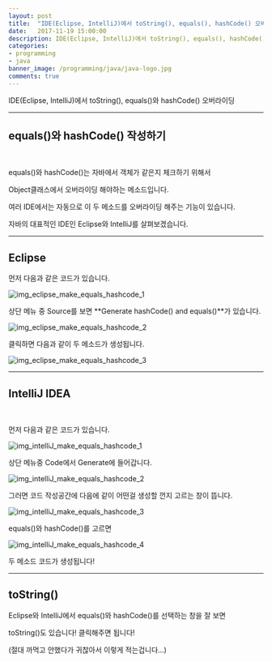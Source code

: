 ```yaml
---
layout: post
title:  "IDE(Eclipse, IntelliJ)에서 toString(), equals(), hashCode() 오버라이딩"
date:   2017-11-19 15:00:00
description: IDE(Eclipse, IntelliJ)에서 toString(), equals(), hashCode() 오버라이딩
categories:
- programming
- java
banner_image: /programming/java/java-logo.jpg
comments: true
---
```


IDE(Eclipse, IntelliJ)에서 toString(), equals()와 hashCode() 오버라이딩

---

## equals()와 hashCode() 작성하기

<br>

equals()와 hashCode()는 자바에서 객체가 같은지 체크하기 위해서

Object클래스에서 오버라이딩 해야하는 메소드입니다.

여러 IDE에서는 자동으로 이 두 메소드를 오버라이딩 해주는 기능이 있습니다.

자바의 대표적인 IDE인 Eclipse와 IntelliJ를 살펴보겠습니다.

---

## Eclipse

먼저 다음과 같은 코드가 있습니다.

![img_eclipse_make_equals_hashcode_1](https://lh3.googleusercontent.com/ghZNoJx9lsYJ_5tLVOWGeBKUw9NX9b_UF6Tc631Wjb52lT-2cm9YcMhDmYFEmmcsSmuK-0JiwRSdoYIJFLuY7QnSUgOrJZLsO6MkxZvDrfctzFgMv5KibrLAIhJmtBVmpkPJ0fXBFIOitV4tfY0fYLPbC2_XSVBPtLfonYuA9iHmihTAsysvCbHuRiSHULhUkS6gjwjF5w5G_C-jI6aFCr1S_gIdov2tLCT_4o82pcXnuNMGUSzV725Y8XlGD3wiRzSvlIqr36nEaIUcGojnwFpsXuNStcwydH4CjOeY6hNJAbNLQodQ-q9IFe5tmTLyK8KHejNEdK0RQfv7IXwpIcxiNbqthq1AhbunzXOM9UbAeCIK9gVg-idSVN6RbrTEa-DpFDKmhX-blVvXjy3elqUn6n6ESMx7eXo1UXvoC8G4-rGGxC01cRifGPhmeVUOwkrqVaJEUz3YUVx95XKbOBNEsNtEIi8pN9jvk_f7LuZAhx7bmSWsBuSm3soptNOPJVZatHEShBmv9Utm0coZIcf2uJXCsEvVxrsz4_N50EVNaKPODYxWTz_thXUhpIrJKHxSLD74EzEkDORFeMss4CSBQRfeOq4vW0LxQC6WjA=w2462-h1540-no)

상단 메뉴 중 Source를 보면 **Generate hashCode() and equals()**가 있습니다.

![img_eclipse_make_equals_hashcode_2](https://lh3.googleusercontent.com/KGXQtiiwqytNAbVDs37buv209iWYn9myjCUrQHIX5QKMnldIs3XqG1DLhj9fqVOpleJHYnWXa8hbV7i1Z-jHQtVGQuQynbp0OWiPRSQLd4QBT0qI4K15zAaV7yz0ISoWEAYizUwX7mB1Q_et5e66GkCKbh8kRRNpNgOerjpzIdJHZz_9XsRmFb-AMs96-CAjkGwOMCcWSNnN6OUqma3ITnKAg45jVzdMKbqG7Du7lDDGVJBx0yACVguUCO4Rp1hVYxPXGV3fLq0zGlW66AIkgWP3B7BD4hTFi2dsh9mDE5ysF9HCEffZf11zRi3M_WeoVFFfozec8OxlWzP99KgI_bzhkbW4-SfrWxmY1BE2fWZOSxQoZLqlINYMmBJqMGkYMfkQkviFMWIkmd5Z_qMTavnJkYQrtB_xRPXKPJi30PzFzd9M3VANaqTpCxcSFDSh91attx7E0Tqwlr_G6dn0eVpbceDNDKC2NfBk4S9M8k4s5J73lAu3jI4QLrdgo5a9IOgGaeqGJ6U1a8EKo70dBQDfQe2bWXwArdZHCGz0NIRoSI6-fCIScbgYqbszai1rqsXm6WMKstSdfNONJADn22FIGZ21gUSozV2z2lZAyg=w2462-h1540-no)

클릭하면 다음과 같이 두 메소드가 생성됩니다.

![img_eclipse_make_equals_hashcode_3](https://lh3.googleusercontent.com/NbtC3i5EhIx2tMepG6LNy6Nijyyu1HYvxmalze-qeEWOltJIdAMAlU_SxTWOsJJUomF-8uXRgOtG1JdyO5slt_zlCmS8cvVEfedBgSTkGiCLNlcFQEt04GtFUs6fC0F0NKDuYONLc0eefpSPXswAl9E_ZhspTrFKOEBFy21uOmER5a7NopxXMXjIu_TfakNH1CMhchhWSK1Bla5VREjfR_C6Cm2gZ-PVtdBKl60XJyjA7d-OnJwMCntuGt0AtC0EXoufJh4e4_YhWvsUeas7XI2o-qi9YKuDmhtES10NEpw7m83SMnNYDyE-qyz12966WDDKbSXOOCwfTz_b1OMcRpXQYCGCoiIWGDxNJo_-Esjx2sIjt4giK4hIEy64I9jtkE_jWqmWhASq3T6T9FcPDmmpFteLnnndGPWZ3g_38R5YTxD7MXXlukRZrAc5uAVrUwUbMH3r5pkRvaUC_MimhKEy86bqgVAujoZONedouCpsAuTGJhv5xD2V85g3zwgpDUS1t96GUJimmxKDyEsceQjRT65HZ5YGsaT5YdMUJxGXhD4q1dDqT1KdpWvUyNcgAEr-aqrZd4aOQtxg8i9jqZ10pctHRXywYeIyyYl40g=w2462-h1540-no)

---

## IntelliJ IDEA

<br>

먼저 다음과 같은 코드가 있습니다.

![img_intelliJ_make_equals_hashcode_1](https://lh3.googleusercontent.com/KAaSerFXYtd9uHealM8pW9KwpUBR4lPNIClc1RedOmBnJyKN8WD4M-6fEtbmNHWLyz1vTuPCATrXwBLRp5qjamJHiHXqu-yth8i4SnIvcNJMbMkmsrv1PZcE4RPLCSadVgvYPXPBA_llWeznE8DYjbnKDh6vpPsOeFgDbguGnawwT2sPlEivSM5MTDliTOGhuoV9C3oAywjEI1xzQNXn24qapq-kJekTk9rPKzBVLWETfVPw52DvSanJU5e93Mzf0TitowLcyfERjsiV0BZhnEfmsFeNNFoYCyXkkYVR3cZPmBEFZ31GyV38vsGRJlU3umb2WI7JJrzWkypyLrCggvPG8P1EGUI9St5ga1-MkXn3yYDby2S043Aw6eKgUCQPm46NEBacDOZuATTHpjDQHGegbgLSPKxFwqcRoIkSs4I9NcXIJ0v3SlDNxa6bJYG8ovRTKnCq_Tv4zYn7rDBZNgnLqjW82u6xfAOqJVNKag0AIkBkiiL7VnytgprlOyV1DRBF_oZet1EY9OwQXv9Eq80Mx76o1N_jQ_swbgKFZDmiyJHVHqOsH9tFQymwKS-bgew72JQgPxRJrFfavTSRHuO_QqwjGvXQZdS_g_Rttw=w606-h358-no)

상단 메뉴중 Code에서 Generate에 들어갑니다.

![img_intelliJ_make_equals_hashcode_2](https://lh3.googleusercontent.com/p6Hvo6iwrFWRasMHCCpsOLX9UXtEzdPezwr_cW-G_P0mLQ4ZdUdUioFtI2hIdDHGeejLYWbBh7JyORWUxwemcZd2pNHuVdNHyW4b8VBC7Be-912VoagjTzG_Fu6P5nGLQB-V4gFwLM79TvK55fD4wzpA_mDL1FXQjGW9gcurIPdIP6ynzXxtjyXGXVIpghoEu5v1ugsQGkK5cWhggTn7u70FOEF3Z6jNh8DqjMWYIQhz_fJ8cpOMxbAYK_iTjXXiNpEQ3a4EqDEZ2ovBe0ZRQrXYiN14T5EfeozHv-ciVaR_qgjcagmVccZSmmiYlHf0mobGNelj63BxdDyHNeRx20HljLtm7SDAFuM5obA9ZeD5Qz8DEVrHEzUAoFAhbBaa-HM4obnZNxdbIAgKkMqWuqnQMh34YY4a7DXIEwjfgw3NFkCysogZwVvOIBVB0JscS1ZpU2aAYKNbW5nBaWB0BdKNVjoKnxBxRM1eFExkcRyYU5YGF6sI6e1o8bTm8CVaaVXtXod3lzypy_QncOnnDv5DSL0oGSJHlGsq3XVH4YrLHe-iA5l6MsLGfMl4zkJeHRwfsxzrUyojcgPO-HBrfkggwkm18qvpCNtcgNSlfw=w2462-h1540-no)

그러면 코드 작성공간에 다음에 같이 어떤걸 생성할 껀지 고르는 창이 뜹니다.

![img_intelliJ_make_equals_hashcode_3](https://lh3.googleusercontent.com/TTbt_SCSi2wi_LmrBvwt6Rx3IaFBV1gReZxdo618lHkD5234QWg4YFUCsCdQBE8Jt60ChNvrsY7H6WXO0Jc6IhuUIkiZrVCSmFrM4mwHM3DEN749OV9779Ez_T5_dsc5pK_EEABkDCL8-832l0F0OZ7RvmadWULRhwV0WIdglgbRAj8IsKqCwMgDPuB1l_MrSsDhcQRtk7noEUSyG2hzaiKtXigeB5Ua01crWsBQfNhjr-gSo6qb2DW_pyorPuZK3ylTnW4R9qiGur-JE-lGhfacFZMj3T903hRPTdFJb5rf5moci_c6y8wqiWWxv3OJBmYb6U9Vx_NF-ceQxpPjemgK-bnodm5tZxqvgy6-IA5EBVi6E6VtnFBf9SaEneVhycv_gwrwkV-lL8ZxRsQxqg9f6b99sAKaEDwb0GyQToqPy831gSZeT_lX1D4714gUy2DBe3wUTQzp-87nL3tZeAjct-tnOAGyXYcpumRYtXHIt6lRYTpxgSvwaY_FqCuhFH7ZkNPov8ddpYxs1R6KvcmN9hUBsnCaMEtrNArZnaU-mu-LX6nt34pxG3MKsNXefY_j8UMu9oDflSr3ptLivlHWueE1SeqAXldclJC0RQ=w2462-h1540-no)

equals()와 hashCode()를 고르면

![img_intelliJ_make_equals_hashcode_4](https://lh3.googleusercontent.com/eslU6qc0Zo_BzGUlP_8PsuSMlQGRK6Sinb2YTY4Ffj9t5B6RXjRSagm0TJuV00Xq5PKjO_o6RrAFrTCYnEek-pW_kb3mfuId5AyO030ZVPsKuBE3fbLJOtf8sDyqWq1ZTw8732OBG0Vy-2r1gwgnck1V6zfDffOKUZsKeiz1ZOLlyvKkIsc04okbRgpS1GGl1ifhp4ivaAKzLEYQAg-rgKKAWBXMfBgaKeugzUm6uzwE4w5KKWMHrlS_mE7XI4cIR5qydxGltqT8RvvvdDZIBlfkMjaSVDfKUPkSlGyhZKoXJC59fCv1Cgeoz9kvunVnxA7XOgaCcuD9BosdVp-NFTRzwHTASv8IcD2WQ_x57Nzq74kJz9JG7rSuPurjjRfDVu3pJjtgxnbbliAXFr8t1dq7RT_-LwIvpbuoCaPK9PIkxtzBmwj5tE0I4D2Dqu5mhzK32ESBd0GJbMk1XnRwos5fUBde-fL8NmY4xSwY1oNjexKVsFzm92bwF7a7M7JXY8TY_L9icfZzpk58BVvO1z1UlLv0NSLMIiVF2pXGUOSExf-rl8qm2-Q4CWZkaw26CU8PZRaOL3koCcGS8Lc4UZEnLzJwFhn66hd_zb0sNQ=w2462-h1540-no)

두 메소드 코드가 생성됩니다!

---

## toString()

Eclipse와 IntelliJ에서 equals()와 hashCode()를 선택하는 창을 잘 보면

toString()도 있습니다! 클릭해주면 됩니다!

(절대 까먹고 안했다가 귀찮아서 이렇게 적는겁니다...)
